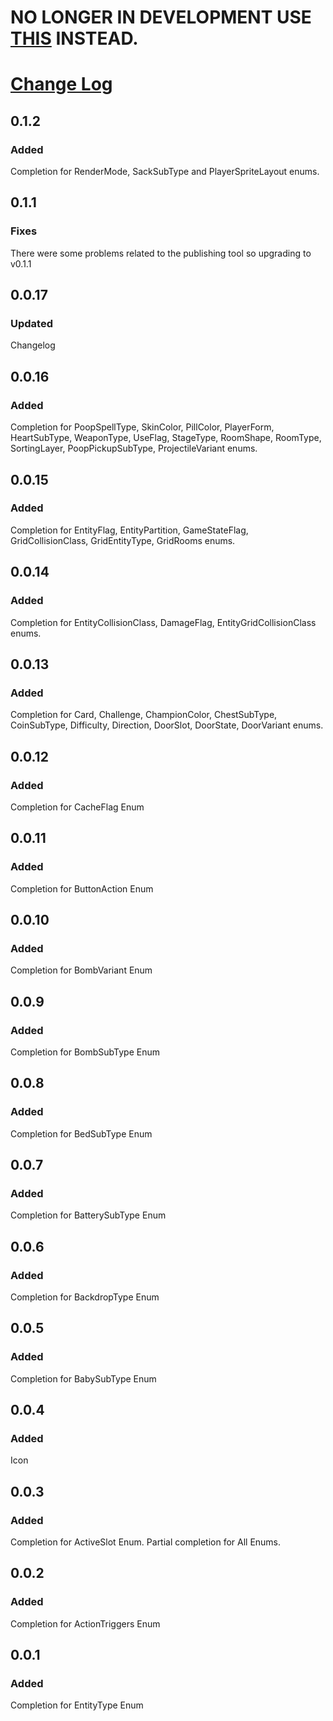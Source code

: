 # NO LONGER IN DEVELOPMENT USE [THIS](https://marketplace.visualstudio.com/items?itemName=Filloax.isaac-lua-api-vscode) INSTEAD.
# [Change Log](https://keepachangelog.com/en/1.0.0/)

## 0.1.2
### Added
Completion for RenderMode, SackSubType and PlayerSpriteLayout enums.
## 0.1.1
### Fixes
There were some problems related to the publishing tool so upgrading to v0.1.1
## 0.0.17
### Updated
Changelog
## 0.0.16
### Added
Completion for PoopSpellType, SkinColor, PillColor, PlayerForm, HeartSubType, WeaponType, UseFlag, StageType, RoomShape, RoomType, SortingLayer, PoopPickupSubType, ProjectileVariant enums.
## 0.0.15
### Added
Completion for EntityFlag, EntityPartition, GameStateFlag, GridCollisionClass, GridEntityType, GridRooms enums.
## 0.0.14
### Added
Completion for EntityCollisionClass, DamageFlag, EntityGridCollisionClass enums.
## 0.0.13
### Added
Completion for Card, Challenge, ChampionColor, ChestSubType, CoinSubType, Difficulty, Direction, DoorSlot, DoorState, DoorVariant enums.
## 0.0.12
### Added
Completion for CacheFlag Enum
## 0.0.11
### Added
Completion for ButtonAction Enum
## 0.0.10
### Added
Completion for BombVariant Enum
## 0.0.9
### Added
Completion for BombSubType Enum
## 0.0.8
### Added
Completion for BedSubType Enum
## 0.0.7
### Added
Completion for BatterySubType Enum
## 0.0.6
### Added
Completion for BackdropType Enum
## 0.0.5
### Added
Completion for BabySubType Enum
## 0.0.4
### Added
Icon
## 0.0.3
### Added
Completion for ActiveSlot Enum. Partial completion for All Enums.
## 0.0.2
### Added
Completion for ActionTriggers Enum
## 0.0.1
### Added
Completion for EntityType Enum